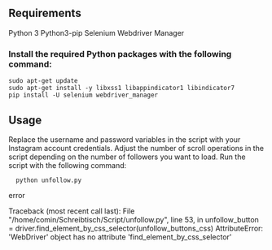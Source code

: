 ## Requirements
Python 3
Python3-pip
Selenium
Webdriver Manager
### Install the required Python packages with the following command:
    sudo apt-get update
    sudo apt-get install -y libxss1 libappindicator1 libindicator7
    pip install -U selenium webdriver_manager

    
## Usage
Replace the username and password variables in the script with your Instagram account credentials.
Adjust the number of scroll operations in the script depending on the number of followers you want to load.
Run the script with the following command:

      python unfollow.py


error


Traceback (most recent call last):
  File "/home/comin/Schreibtisch/Script/unfollow.py", line 53, in <module>
    unfollow_button = driver.find_element_by_css_selector(unfollow_buttons_css)
AttributeError: 'WebDriver' object has no attribute 'find_element_by_css_selector'
